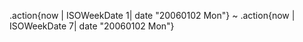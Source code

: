 .action{now | ISOWeekDate 1| date "20060102 Mon"} ~ .action{now | ISOWeekDate 7| date "20060102 Mon"}